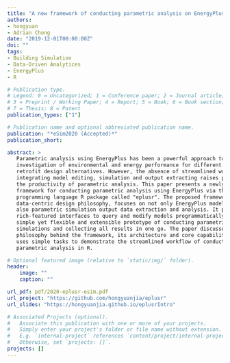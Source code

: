 ```yaml
---
title: "A new framework of conducting parametric analysis on EnergyPlus models via R"
authors:
- hongyuan
- Adrian Chong
date: "2019-12-01T00:00:00Z"
doi: ""
tags:
- Building Simulation
- Data-Driven Analytices
- EnergyPlus
- R

# Publication type.
# Legend: 0 = Uncategorized; 1 = Conference paper; 2 = Journal article;
# 3 = Preprint / Working Paper; 4 = Report; 5 = Book; 6 = Book section;
# 7 = Thesis; 8 = Patent
publication_types: ["1"]

# Publication name and optional abbreviated publication name.
publication: "*eSim2020 (Accepted)*"
publication_short:

abstract: >
   Parametric analysis using EnergyPlus has been a powerful approach to enable
   investigation of environmental and energy performance for different design and
   retrofit design alternatives. However, the absence of streamlined workflow
   integrating model editing, simulation and output extracting raises problems in
   the productivity of parametric analysis. This paper presents a newly developed
   framework for conducting parametric analysis using EnergyPlus via the
   programming language R package called "eplusr". The proposed framework, with a
   data-centric design philosophy, focuses on not only EnergyPlus model editing but
   also parametric simulation output data extraction and analysis. It provides
   rich-featured interfaces to query and modify models programmatically and a
   simple yet flexible and extensible prototype of conducting parametric
   simulations and collecting all results in one go. The paper discusses the
   philosophy behind the framework, its architecture and core capabilities, and
   uses simple tasks to demonstrate the streamlined workflow of conducting
   parametric analysis in R.

# Optional featured image (relative to `static/img/` folder).
header:
    image: ""
    caption: ""

url_pdf: pdf/2020-eplusr-esim.pdf
url_project: "https://github.com/hongyuanjia/eplusr"
url_slides: "https://hongyuanjia.github.io/eplusrIntro"

# Associated Projects (optional).
#   Associate this publication with one or more of your projects.
#   Simply enter your project's folder or file name without extension.
#   E.g. `internal-project` references `content/project/internal-project/index.md`.
#   Otherwise, set `projects: []`.
projects: []
---
```



